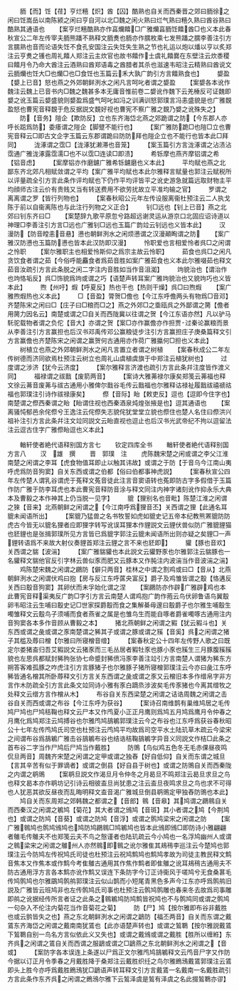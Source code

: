 <!-- { "loadSidebar": true } -->
　　胹【而】饪【荏】亨烂糦【炽】酋【囚】酷熟也自关而西秦晋之郊曰胹徐之闲曰饪嵩岳以南陈颍之闲曰亨自河以北□魏之闲火熟曰烂气熟曰糦久熟曰酋谷熟曰酷熟其通语也
　　【案亨烂糦酷熟亦作亯爤饎□广雅爤亯胹饪饎酋□也义本此春秋宣公二年左传宰夫胹熊蹯不熟释文胹煑也胹亦作臑枚乘七发熊蹯之臑李善注引方言臑熟也音而论语失饪不食孔安国注云失饪失生熟之节也礼运以炮以燔以亨以炙郑注云亨煑之镬也周礼饎人郑注云主炊官也故书饎作士虞礼饎爨在东壁注云炊黍稷曰饎月令乃命大酋注云酒熟曰酋郑语毒之酋腊者其杀也滋速韦昭注云精熟曰酋说文云胹爤也饪大□也爤□也□食饪也玉篇云禾大孰广韵引方言饎熟食也】
　　嫢盈【嫢上已音】怒也燕之外郊朝鲜洌水之闲凡言呵叱者谓之嫢盈
　　【案嫢各本讹作魏注云魏上已音书内□魏之魏甚多本无庸音惟前卷二嫢讹作魏下云羌棰反可证魏即嫢之讹玉篇云嫢盛貌则嫢盈爲盛气呵叱如冯之训满训怒郭璞言冯恚盛貌是也广雅覣盈怒也曹宪音释覣于危反据説文覣好视也曹宪不察广雅之覣乃嫢之讹殊失之】
　　防【音务】隑企【欺防反】立也东齐海岱北燕之郊跪谓之防【今东郡人亦呼长跽爲防】委痿谓之隑企【脚躄不能行也】
　　【案广雅防跪□也隑□立也曹宪音释云□即古文企字玉篇云东郡谓跪曰防防拜也隑企立也不能行也皆本此□拜同】
　　泷涿谓之霑□【泷涿犹濑滞也音笼】
　　【案玉篇引方言泷涿谓之沾渍沾霑通广雅泷涿露霑濡□也不以霑□连读□即渍】
　　希铄摩也燕齐摩铝谓之希【铝音虑】
　　【案摩铝亦作磨鑢广雅希铄鑢磨也义本此】
　　平均赋也燕之北鄙东齐北郊凡相赋敛谓之平均【案广雅平均赋也本此尔雅释言赋量也郭注云赋税所以评量疏全引方言此条作评均赋也下仍作平均评皆平之讹史游急就篇远取财物主平均顔师古注云价有贵贱又当有转送费用不欲劳扰故立平准均输之官】
　　罗谓之离离谓之罗【皆行列物也】
　　【案春秋昭公元年左传设服离衞杜预注云二人执戈陈于前以自衞离陈也与此注行列物之义正合】
　　钊□远也【钊上已音】燕之北郊曰钊东齐曰□
　　【案楚辞九歌平原忽兮路超远谢灵运从游京口北固应诏诗道以神理□李善注引方言□远也广雅钊□远也玉篇广韵竝云钊远也义皆本此】
　　汉漫防【防音瞠恚音悬】懑也朝鲜洌水之闲烦懑谓之汉漫顚眴谓之防
　　【案广雅汉防懑也玉篇防懑也皆本此汉防即汉漫】
　　怜职爱也言相爱怜者呉□之闲谓之怜职
　　【案尔雅职主也相爱怜斯仰之爲宗主故云怜职】
　　茹食也呉□之闲凡贪饮食者谓之茹【今俗呼能麤食者爲茹音胜如案广雅茹食也义本此尔雅啜茹也释文茹音汝疏引方言此条脱之闲二字注内音胜如当作音沮洳】
　　竘貌治也【谓治作也竘恪垢反】呉□饰貌爲竘或谓之巧【语楚声转耳案广雅竘貌治也又貌竘巧也义皆本此】
　　煦【州吁】煆【呼夏反】热也干也【热则干燥】呉□曰煦煆
　　【案广雅煦煆热也义本此】
　　□【音盈】膂贺□儋也【今江东呼儋两头有物爲□音邓】齐楚陈宋之闲曰□【庄子曰□粮而□之】燕之外郊□之埀瓯呉之外鄙谓之膐【儋者用膐力因名云】南楚或谓之□自关而西陇冀以往谓之贺【今江东语亦然】凡以驴马馲驼载物者谓之负佗【音大】亦谓之贺【案□亦作赢儋亦作担贾过秦论赢粮而景从李善注引方言赢担也后汉书邓禹传邓公赢粮徒步注引方言赢担庄子庚桑篇释文引方言赢儋也齐楚陈宋之闲谓之赢贺何古通用亦作荷广雅攍何□担也义本此】
　　树植立也燕之外郊朝鲜洌水之闲凡言置立者谓之树植
　　【案春秋成公二年左传树德而济同欲焉杜预注云树立也周礼山虞植虞旗于中郑注云植犹树也】
　　过度谓之涉济【犹今云济度】
　　【案尔雅释言济渡也疏引方言此条幷注度皆作渡义同】
　　福禄谓之祓戬【废箭两音】
　　【案诗大雅茀禄尔康矣郑笺云茀福也释文徐云茀音废茀与祓古通用小雅俾尔戬谷毛传云戬福也尔雅释诂禄祉履戬祓禧禠祜福也郭璞注引诗作祓禄康矣】
　　傺【音际】眙【敕吏反】逗也【逗即今住字也】南楚谓之傺西秦谓之眙【眙谓住视也西秦酒泉炖煌张掖是也】逗其通语也
　　【案离骚忳郁邑余侘傺兮王逸注云侘傺失志貌侘犹堂堂立貌也傺住也楚人名住曰傺洪兴祖补注引方言此条幷注文竝同説文云眙直视也逗止也后汉书光武帝纪不拘以逗留法注云逗古住字广雅傺眙逗也义本此】

　　輶轩使者絶代语释别国方言七
　　钦定四库全书
　　輶轩使者絶代语释别国方言八
　　汉　雄　撰
　　晋　郭璞　注
　　虎陈魏宋楚之闲或谓之李父江淮南楚之闲谓之李耳【虎食物值耳即止以触其讳故】或谓之于防【于音乌今江南山夷呼虎爲防音狗窦】自关东西或谓之伯都【俗曰伯都事神虎説】
　　【案春秋宣公四年左传楚人谓乳谷谓虎于菟释文菟音徒此注言音窦语转也菟即防古字多假借于玉篇作防广雅于防李耳虎也本此曹宪音释防音涂与释文同注内神字诸刻讹作抑永乐大典本及曹毅之本作神其上仍当脱一见字】
　　貔【狸别名也音毗】陈楚江淮之闲谓之猍【音来】北燕朝鲜之闲谓之【今江南呼爲狸音丕】关西谓之狸【此通名耳貔未闻语所出】
　　【案貔乃猛兽之名书牧誓如虎如貔史记五帝本纪教熊罴貔防防虎古今皆无以貔名狸者应即狸字转写讹误耳狸本作貍説文云貍伏兽似防广雅貔貍猫也豾貍也是张揖郭璞所见方言皆已爲貔字郭注云貔未闻语所出则亦疑之矣貍□一声貍转语爲不来故大射仪奏貍首郑注云貍之言不来也豾即】
　　貛【豚也音欢】关西谓之貒【波湍】
　　【案广雅貒貛也本此説文云貛野豕也尔雅郭注云貒豚也一名貛释文貒他官反引字林云兽似豕而肥又云豚本又作肫注内波湍当作音波湍之湍】
　　鸡陈楚宋魏之闲谓之鸊防【僻只两音】桂林之中谓之割鸡或曰□【音从】北燕朝鲜洌水之闲谓伏鸡曰抱【房与反江东呼蓲央富反】爵子及鸡雏皆谓之鷇【恪遘反关西曰鷇音狗窦】其卵伏而未孚始化谓之涅
　　【案鸊防亦作辟广雅辟鸡也本此曹宪音释渠夷反广韵□字引方言云南楚人谓鸡抱广韵作菢云鸟伏卵鲁语鸟翼鷇卵韦昭注云生哺曰鷇史记□世家探爵鷇而食之集解綦毋邃曰鷇爵子也尔雅生哺鷇生噣雏释文云鷇鸟子须哺而食者燕雀之属是也雏鸟生而能自啄者爵雀噣啄古通用注内音狗窦各本多作音顾从曹毅之本】
　　猪北燕朝鲜之闲谓之豭【犹云豭斗也】关东西或谓之彘或谓之豕南楚谓之豨其子或谓之豚或谓之豯【音奚】呉之闲谓之猪子其槛及蓐曰橧【尔雅曰所寝橧音缯】
　　【案春秋定公十四年左传野人歌之曰既定尔娄猪盇归吾艾豭説文云猪豕而三毛丛居者豭牡豕也豚小豕也豯生三月豚腹豯豯貌也左思呉都赋封豨豞张协七命蹙封豨偾冯豕李善注竝引方言南楚人谓猪为豨东方朔答客难孤豚之咋虎注引方言豚猪子也尔雅豚子猪所寝橧郭璞注云今亦曰彘江东呼豨皆通名橧其所卧蓐释文引方言关东西谓之彘或谓之豕又云橧旧本多作缯帛字非方言作木防疏全引方言此条文竝同诗小雅有豕白蹢烝涉波矣毛传豕猪也今离其缯牧之处释文云缯方言作橧从木】
　　布谷自关东西梁楚之闲谓之诘诰周魏之闲谓之击谷自关而西或谓之布谷【今江东呼为获谷】
　　【案诗召南维鹊有巢维鸠居之毛传鸠尸鸠也尸鸠秸鞠也释文云尸本又作鸤夏小正正月鹰则爲鸠五月鸠爲鹰月令仲春之月鹰化爲鸠郑注云鸠搏谷也尔雅鸤鸠鴶鵴郭璞注云今之布谷也江东呼爲获谷春秋昭公十七年左传鸤鸠氏司空也杜预注云鸤鸠平均故爲司空平水土陆玑草木疏云今梁宋之间谓布谷爲鴶鵴广雅击谷鴶鵴布谷也结诰秸鞠鴶鵴字异音义同説文作桔□此条之首布谷二字当作尸鸠后尸鸠当作戴胜】
　　防鴠【鸟似鸡五色冬无毛赤倮昼夜鸣侃旦两音】周魏齐宋楚之闲谓之定甲或谓之独舂【好自低仰】自关而东谓之城旦【言其辛苦有似于罪谪者】或谓之倒县【好自县于树也】或谓之防鴠自关而西秦陇之内谓之鹖鴠
　　【案鹖旦説文作渴旦月令仲冬之月曷旦不鸣郑注云曷旦求旦之鸟也释文曷本亦作鹖坊记引诗云相彼盇旦尚犹患之注云盇旦夜鸣求旦之鸟也求不可得也人犹恶其欲反昼夜而乱晦明释文盇音渴广雅城旦倒县鹖鴠定甲独舂防鴠也本此】
　　鸠自关而东周郑之郊韩魏之都谓之【音郎】鷎【音皋】其鸠谓之鸊鷎自关而西秦汉之闲谓之鵴鸠【菊花】其大者谓之鳻鸠【音斑】其小者谓之鸠【今荆鸠也】或谓之防鸠【音葵】或谓之防鸠【音浮】或谓之鹘鸠梁宋之闲谓之防
　　【案广雅鷎鸠也鹘鸠鳻鸠也鸠防鸠鸊鷎□鸠鵴鸠也皆本此鳻即鳻□即防诗小雅翩翩者鵻毛传鵻夫不也郑笺云夫不鸟之慤谨者也陆玑疏云今小鸠也一名浮鸠幽州人或谓之鷎梁宋之闲谓之鵻州人亦然鷎即鷎之讹尔雅隹其鳺鴀李巡注云今楚鸠也郭璞注云今防鸠左传祝鸠氏司徒也杜预注云祝鸠鹪鸠也鹪鸠孝故为司徒主教民释文鹪音焦本又作焦本或作鹪今考隹鵻古通用其作焦作鹪者即隹鵻之讹耳鳺鴀古通用夫不防古通用浮方言各本鹪亦讹作鹪又误连下条防字今订正诗衞风于嗟鸠兮无食桑葚毛传鸠鹘鸠也尔雅鶌鸠鹘鸼郭璞注云似山鹊而小短尾青黑色多声今江东亦呼爲鹘鸼旧説及广雅皆云班鸠非也左传鹘鸠氏司事也杜预注云鹘鸠鹘雕也春来冬去故爲司事雕即鸼之讹据经传所言者证之此条之鷎鵴鸠防鸠鹪皆祝鸠也不与鹘鸠同或谓之鹘鸠一句杂入不伦注内菊花当作音菊花之菊】
　　防【尸】鸠【按尔雅即布谷非戴胜也或云鹯皆失之也】燕之东北朝鲜洌水之闲谓之鶝防【福丕两音】自关而东谓之戴鵀东齐海岱之闲谓之戴南南犹鵀也【此亦语楚声转也】或谓之鶭鸅【按尔雅説戴鵀下鶭鸅自别一鸟名方言似依此义又失也】或谓之戴鳻或谓之戴胜【胜所以缠絍】东齐呉之闲谓之鵀自关而西谓之服鶝或谓之□鶝燕之东北朝鲜洌水之闲谓之【音或】
　　【案防字各本误连上条遂以尸爲正文尔雅鸤鸠鴶鵴释文云鸤音尸字又作防今据以订正月令季春之月戴胜降于桑郑注云戴胜织纴之鸟尔雅鵖鴔戴鵀郭璞注云鵀即头上胜今亦呼爲戴胜鵖鴔犹□鶝语声转耳释文引方言戴鵀一名戴南一名戴胜疏引方言此条作东齐呉之闲谓之鵖鴔尔雅下云鶭泽虞是鶭有泽虞之名此掇鶭鸅亦谬】
